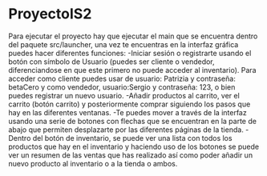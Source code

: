 # ProyectoIS2
Para ejecutar el proyecto hay que ejecutar el main que se encuentra dentro del paquete src/launcher, una vez te encuentras en la interfaz gráfica puedes hacer diferentes funciones:
-Iniciar sesión o registrarte usando el botón con símbolo de Usuario (puedes ser cliente o vendedor, diferenciandose en que este primero no puede acceder al inventario). Para acceder como cliente puedes usar de usuario: Patrizia y contraseña: betaCero y como vendedor, usuario:Sergio y contraseña: 123, o bien puedes registrar un nuevo usuario.
-Añadir productos al carrito, ver el carrito (botón carrito) y posteriormente comprar siguiendo los pasos que hay en las diferentes ventanas.
-Te puedes mover a través de la interfaz usando una serie de botones con flechas que se encuentran en la parte de abajo que permiten desplazarte por las diferentes páginas de la tienda.
-Dentro del botón de inventario, se puede ver una lista con todos los productos que hay en el inventario y haciendo uso de los botones se puede ver un resumen de las ventas que has realizado así como poder añadir un nuevo producto al inventario o a la tienda o ambos.
